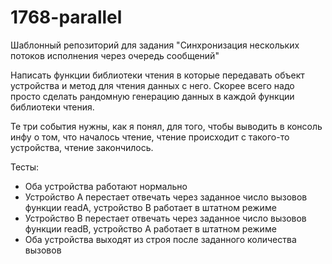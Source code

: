 # 1768-parallel

Шаблонный репозиторий для задания "Синхронизация нескольких потоков исполнения через очередь сообщений"

Написать функции библиотеки чтения в которые передавать объект устройства и метод для чтения данных с него.
Скорее всего надо просто сделать рандомную генерацию данных в каждой функции библиотеки чтения.

Те три события нужны, как я понял, для того, чтобы выводить в консоль инфу о том, что началось чтение, чтение происходит с такого-то устройства, чтение закончилось.

Тесты:
 - Оба устройства работают нормально
 - Устройство А перестает отвечать через заданное число вызовов функции readA, устройство В работает в штатном режиме
 - Устройство В перестает отвечать через заданное число вызовов функции readВ, устройство А работает в штатном режиме
 - Оба устройства выходят из строя после заданного количества вызовов